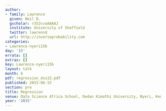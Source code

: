 ```yaml
---
author:
- family: Lawrence
  given: Neil D.
  gscholar: r3SJcvoAAAAJ
  institute: University of Sheffield
  twitter: lawrennd
  url: http://inverseprobability.com
categories:
- Lawrence-nyeri15b
day: '15'
errata: []
extras: []
key: Lawrence-nyeri15b
layout: talk
month: 6
pdf: regression_dss15.pdf
published: 2015-06-15
section: pre
title: Regression
venue: Data Science Africa School, Dedan Kimathi University, Nyeri, Kenya
year: '2015'
---
```

